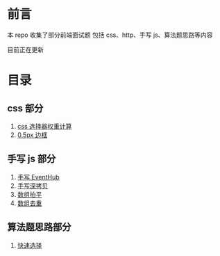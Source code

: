 # 前言

本 repo 收集了部分前端面试题 包括 css、http、手写 js、算法题思路等内容

目前正在更新

# 目录

## css 部分

1. [css 选择器权重计算](./src/前端剑指offer/css/css选择器权重.md)
2. [0.5px 边框](./src/前端剑指offer/css/0.5px边框.md)

## 手写 js 部分

1. [手写 EventHub](./src/js专精/EventHub/EventHub.md)
2. [手写深拷贝](./src/js专精/手写深拷贝/手写深拷贝.md)
3. [数组拍平](./src/js专精/数组拍平/数组拍平.md)
4. [数组去重](./src//js专精/数组去重/数组去重.md)

## 算法题思路部分

1. [快速选择](./src/算法思路/快速选择/快速选择.md)
